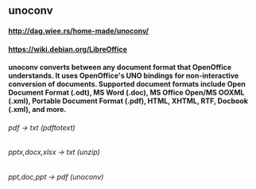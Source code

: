 ## unoconv
#### http://dag.wiee.rs/home-made/unoconv/
#### https://wiki.debian.org/LibreOffice
#### unoconv converts between any document format that OpenOffice understands. It uses OpenOffice's UNO bindings for non-interactive conversion of documents. Supported document formats include Open Document Format (.odt), MS Word (.doc), MS Office Open/MS OOXML (.xml), Portable Document Format (.pdf), HTML, XHTML, RTF, Docbook (.xml), and more.
###### pdf -> txt (pdftotext) 
###### pptx,docx,xlsx -> txt (unzip) 
###### ppt,doc,ppt -> pdf (unoconv)
